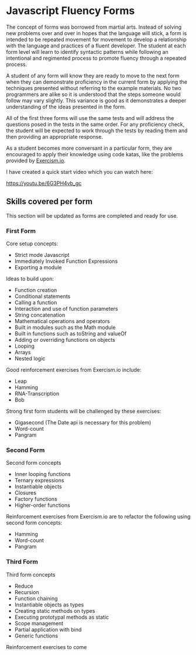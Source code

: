 # Javascript Fluency Forms

The concept of forms was borrowed from martial arts. Instead of solving new problems over and over
in hopes that the language will stick, a form is intended to be repeated movement for movement to 
develop a relationship with the language and practices of a fluent developer. The student at each 
form level will learn to identify syntactic patterns while following an intentional and regimented
process to promote fluency through a repeated process.

A student of any form will know they are ready to move to the next form when they can demonstrate
proficiency in the current form by applying the techniques presented without referring to the 
example materials. No two programmers are alike so it is understood that the steps someone would
follow may vary slightly. This variance is good as it demonstrates a deeper understanding of the
ideas presented in the form.

All of the first three forms will use the same tests and will address the questions posed in the
tests in the same order. For any proficiency check, the student will be expected to work through the
tests by reading them and then providing an appropriate response.

As a student becomes more conversant in a particular form, they are encouraged to apply their knowledge
using code katas, like the problems provided by [Exercism.io](http://exercism.io/).

I have created a quick start video which you can watch here:

https://youtu.be/6G3PH4vb_gc

## Skills covered per form

This section will be updated as forms are completed and ready for use.

### First Form

Core setup concepts:

- Strict mode Javascript
- Immediately Invoked Function Expressions
- Exporting a module

Ideas to build upon:

- Function creation
- Conditional statements
- Calling a function
- Interaction and use of function parameters
- String concatenation
- Mathematical operations and operators
- Built in modules such as the Math module
- Built in functions such as toString and valueOf
- Adding or overriding functions on objects
- Looping
- Arrays
- Nested logic

Good reinforcement exercises from Exercism.io include:

- Leap
- Hamming
- RNA-Transcription
- Bob

Strong first form students will be challenged by these exercises:

- Gigasecond (The Date api is necessary for this problem)
- Word-count
- Pangram

### Second Form

Second form concepts

- Inner looping functions
- Ternary expressions
- Instantiable objects
- Closures
- Factory functions
- Higher-order functions

Reinforcement exercises from Exercism.io are to refactor the following using second form concepts:

- Hamming
- Word-count
- Pangram

### Third Form

Third form concepts

- Reduce
- Recursion
- Function chaining
- Instantiable objects as types
- Creating static methods on types
- Executing prototypal methods as static
- Scope management
- Partial application with bind
- Generic functions

Reinforcement exercises to come